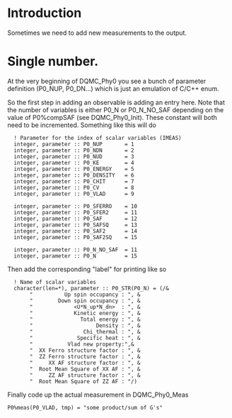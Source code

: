 # Introduction #

Sometimes we need to add new measurements to the output.


# Single number. #


At the very  beginning of DQMC\_Phy0 you see a bunch of parameter
definition (P0\_NUP, P0\_DN...) which is just an emulation of C/C++ enum.

So the first step in adding an observable is adding an entry here. Note that the number of variables is either P0\_N or P0\_N\_NO\_SAF depending on the value of P0%compSAF (see DQMC\_Phy0\_Init). These constant will both need to be incremented. Something like this will do
```
  ! Parameter for the index of scalar variables (IMEAS)
  integer, parameter :: P0_NUP       = 1
  integer, parameter :: P0_NDN       = 2
  integer, parameter :: P0_NUD       = 3
  integer, parameter :: P0_KE        = 4
  integer, parameter :: P0_ENERGY    = 5
  integer, parameter :: P0_DENSITY   = 6
  integer, parameter :: P0_CHIT      = 7
  integer, parameter :: P0_CV        = 8
  integer, parameter :: P0_VLAD      = 9

  integer, parameter :: P0_SFERRO    = 10
  integer, parameter :: P0_SFER2     = 11
  integer, parameter :: P0_SAF       = 12
  integer, parameter :: P0_SAFSQ     = 13
  integer, parameter :: P0_SAF2      = 14
  integer, parameter :: P0_SAF2SQ    = 15

  integer, parameter :: P0_N_NO_SAF  = 11
  integer, parameter :: P0_N         = 15
```
Then add the corresponding "label" for printing like so
```
  ! Name of scalar variables
  character(len=*), parameter :: P0_STR(P0_N) = (/&
       "          Up spin occupancy : ", &
       "        Down spin occupancy : ", &
       "             <U*N_up*N_dn>  : ", &
       "             Kinetic energy : ", &
       "               Total energy : ", &
       "                    Density : ", &
       "                Chi_thermal : ", &
       "              Specific heat : ", &
       "           Vlad new property:",&
       "  XX Ferro structure factor : ", &
       "  ZZ Ferro structure factor : ", &
       "     XX AF structure factor : ", &
       "  Root Mean Square of XX AF : ", &
       "     ZZ AF structure factor : ", &
       "  Root Mean Square of ZZ AF : "/)

```
Finally code up the actual measurement in DQMC\_Phy0\_Meas
```
P0%meas(P0_VLAD, tmp) = "some product/sum of G's"
```